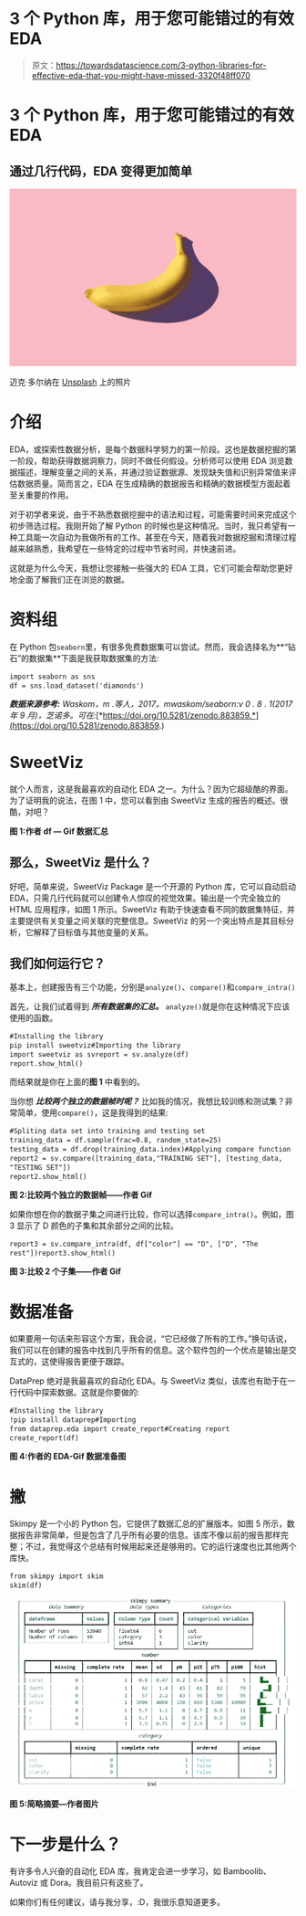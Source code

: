 # 3 个 Python 库，用于您可能错过的有效 EDA

> 原文：<https://towardsdatascience.com/3-python-libraries-for-effective-eda-that-you-might-have-missed-3320f48ff070>

# 3 个 Python 库，用于您可能错过的有效 EDA

## 通过几行代码，EDA 变得更加简单

![](img/8fb58f6d5f059d7e97a063721a7ed7b4.png)

迈克·多尔纳在 [Unsplash](https://unsplash.com?utm_source=medium&utm_medium=referral) 上的照片

# 介绍

EDA，或探索性数据分析，是每个数据科学努力的第一阶段。这也是数据挖掘的第一阶段，帮助获得数据洞察力，同时不做任何假设。分析师可以使用 EDA 浏览数据描述，理解变量之间的关系，并通过验证数据源、发现缺失值和识别异常值来评估数据质量。简而言之，EDA 在生成精确的数据报告和精确的数据模型方面起着至关重要的作用。

对于初学者来说，由于不熟悉数据挖掘中的语法和过程，可能需要时间来完成这个初步筛选过程。我刚开始了解 Python 的时候也是这种情况。当时，我只希望有一种工具能一次自动为我做所有的工作。甚至在今天，随着我对数据挖掘和清理过程越来越熟悉，我希望在一些特定的过程中节省时间，并快速前进。

这就是为什么今天，我想让您接触一些强大的 EDA 工具，它们可能会帮助您更好地全面了解我们正在浏览的数据。

# 资料组

在 Python 包`seaborn`里，有很多免费数据集可以尝试。然而，我会选择名为**“钻石”的数据集**下面是我获取数据集的方法:

```
import seaborn as sns
df = sns.load_dataset('diamonds')
```

***数据来源参考:*** *Waskom，m .等人，2017。mwaskom/seaborn:v 0 . 8 . 1(2017 年 9 月)，芝诺多。可在:*[*https://doi.org/10.5281/zenodo.883859.*](https://doi.org/10.5281/zenodo.883859.)

# SweetViz

就个人而言，这是我最喜欢的自动化 EDA 之一。为什么？因为它超级酷的界面。为了证明我的说法，在图 1 中，您可以看到由 SweetViz 生成的报告的概述。很酷，对吧？

**图 1:作者 df — Gif 数据汇总**

## **那么，SweetViz 是什么？**

好吧，简单来说，SweetViz Package 是一个开源的 Python 库，它可以自动启动 EDA，只需几行代码就可以创建令人惊叹的视觉效果。输出是一个完全独立的 HTML 应用程序，如图 1 所示。SweetViz 有助于快速查看不同的数据集特征，并主要提供有关变量之间关联的完整信息。SweetViz 的另一个突出特点是其目标分析，它解释了目标值与其他变量的关系。

## 我们如何运行它？

基本上，创建报告有三个功能，分别是`analyze()`、`compare()`和`compare_intra()`

首先，让我们试着得到 ***所有数据集的汇总。*** `analyze()`就是你在这种情况下应该使用的函数。

```
#Installing the library 
pip install sweetviz#Importing the library 
import sweetviz as svreport = sv.analyze(df)
report.show_html()
```

而结果就是你在上面的**图 1** 中看到的。

当你想 ***比较两个独立的数据帧时呢？*** 比如我的情况，我想比较训练和测试集？非常简单，使用`compare()`，这是我得到的结果:

```
#Spliting data set into training and testing set
training_data = df.sample(frac=0.8, random_state=25)
testing_data = df.drop(training_data.index)#Applying compare function
report2 = sv.compare([training_data,"TRAINING SET"], [testing_data, "TESTING SET"])
report2.show_html()
```

**图 2:比较两个独立的数据帧——作者 Gif**

如果你想在你的数据子集之间进行比较，你可以选择`compare_intra()`。例如，图 3 显示了 D 颜色的子集和其余部分之间的比较。

```
report3 = sv.compare_intra(df, df["color"] == "D", ["D", "The rest"])report3.show_html()
```

**图 3:比较 2 个子集——作者 Gif**

# 数据准备

如果要用一句话来形容这个方案，我会说，“它已经做了所有的工作。”换句话说，我们可以在创建的报告中找到几乎所有的信息。这个软件包的一个优点是输出是交互式的，这使得报告更便于跟踪。

DataPrep 绝对是我最喜欢的自动化 EDA。与 SweetViz 类似，该库也有助于在一行代码中探索数据。这就是你要做的:

```
#Installing the library
!pip install dataprep#Importing 
from dataprep.eda import create_report#Creating report
create_report(df)
```

**图 4:作者的 EDA-Gif 数据准备图**

# 撇

Skimpy 是一个小的 Python 包，它提供了数据汇总的扩展版本。如图 5 所示，数据报告非常简单，但是包含了几乎所有必要的信息。该库不像以前的报告那样完整；不过，我觉得这个总结有时候用起来还是够用的。它的运行速度也比其他两个库快。

```
from skimpy import skim
skim(df)
```

![](img/89fcefc2b17e898089ca2297252ed50f.png)

**图 5:简略摘要—作者图片**

# 下一步是什么？

有许多令人兴奋的自动化 EDA 库，我肯定会进一步学习，如 Bamboolib、Autoviz 或 Dora。我目前只有这些了。

如果你们有任何建议，请与我分享，:D，我很乐意知道更多。